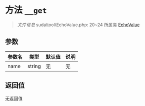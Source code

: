 # 方法 `__get`

> *文件信息* suda\tool\EchoValue.php: 20~24
> 所属类 [EchoValue](../EchoValue.md)




## 参数


| 参数名 | 类型 | 默认值 | 说明 |
|--------|-----|-------|-------|
| name |  string | 无 | 无 |



## 返回值

无返回值
